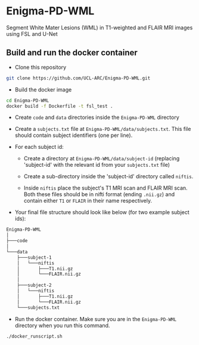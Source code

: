 # Enigma-PD-WML

Segment White Mater Lesions (WML) in T1-weighted and FLAIR MRI images using FSL and U-Net

## Build and run the docker container

- Clone this repository

```bash
git clone https://github.com/UCL-ARC/Enigma-PD-WML.git
```

- Build the docker image

```bash
cd Enigma-PD-WML
docker build -f Dockerfile -t fsl_test .
```

- Create `code` and `data` directories inside the `Enigma-PD-WML` directory

- Create a `subjects.txt` file at `Enigma-PD-WML/data/subjects.txt`.
  This file should contain subject identifiers (one per line).

- For each subject id:
  - Create a directory at `Enigma-PD-WML/data/subject-id` (replacing 'subject-id' with the relevant id from
    your `subjects.txt` file)

  - Create a sub-directory inside the 'subject-id' directory called `niftis`.

  - Inside `niftis` place the subject's T1 MRI scan and FLAIR MRI scan. Both these files should be in nifti format
    (ending `.nii.gz`) and contain either `T1` or `FLAIR` in their name respectively.

- Your final file structure should look like below (for two example subject ids):

```bash
Enigma-PD-WML
│
├───code
│
└───data
    ├───subject-1
    │   └───niftis
    │       ├───T1.nii.gz
    │       └───FLAIR.nii.gz
    │
    ├───subject-2
    │   └───niftis
    │       ├───T1.nii.gz
    │       └───FLAIR.nii.gz
    └───subjects.txt
```

- Run the docker container. Make sure you are in the `Enigma-PD-WML` directory when you run this command.

```bash
./docker_runscript.sh
```

